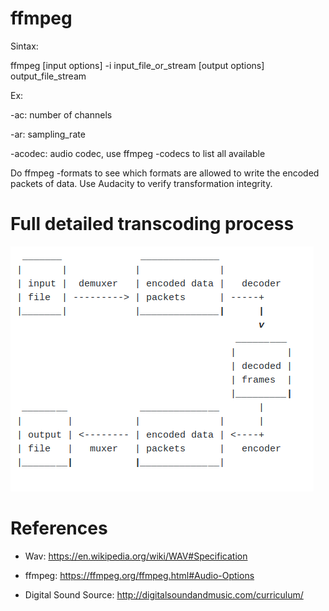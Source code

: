 # ffmpeg

Sintax:

ffmpeg [input options] -i input_file_or_stream [output options] output_file_stream

Ex:

-ac: number of channels

-ar: sampling_rate

-acodec: audio codec, use ffmpeg -codecs to list all available

Do ffmpeg -formats to see which formats are allowed to write the encoded packets of data. Use Audacity to verify transformation integrity.


# Full detailed transcoding process

![transcoding](/transcoding.png)

# References

- Wav: https://en.wikipedia.org/wiki/WAV#Specification

- ffmpeg: https://ffmpeg.org/ffmpeg.html#Audio-Options

- Digital Sound Source: http://digitalsoundandmusic.com/curriculum/
